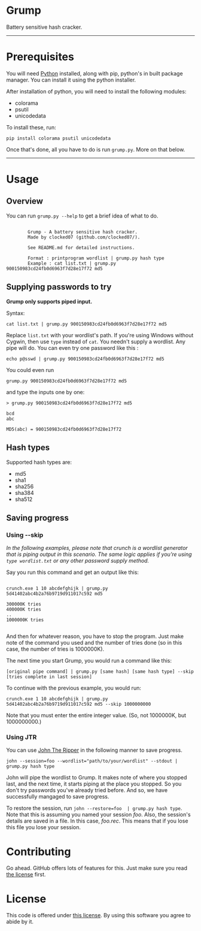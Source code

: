 # Grump

Battery sensitive hash cracker.

---

# Prerequisites

You will need <a href='https://www.python.org/'>Python</a> installed, along with pip, python's in built package manager. You can install it using the python installer.

After installation of python, you will need to install the following modules:

- colorama
- psutil
- unicodedata

To install these, run:

`pip install colorama psutil unicodedata`

Once that's done, all you have to do is run `grump.py`. More on that below.

---

# Usage

## Overview

You can run `grump.py --help` to get a brief idea of what to do.

```

        Grump - A battery sensitive hash cracker.
        Made by clocked07 (github.com/clocked07/).

        See README.md for detailed instructions.

        Format : printprogram wordlist | grump.py hash type
        Example : cat list.txt | grump.py 900150983cd24fb0d6963f7d28e17f72 md5

```

## Supplying passwords to try

**Grump only supports piped input.**

Syntax:

```
cat list.txt | grump.py 900150983cd24fb0d6963f7d28e17f72 md5
```

Replace `list.txt` with your wordlist's path. If you're using Windows without Cygwin, then use `type` instead of `cat`.
You needn't supply a wordlist. Any pipe will do. You can even try one password like this :

```
echo p@sswd | grump.py 900150983cd24fb0d6963f7d28e17f72 md5
```

You could even run

```
grump.py 900150983cd24fb0d6963f7d28e17f72 md5
```

and type the inputs one by one:

```
> grump.py 900150983cd24fb0d6963f7d28e17f72 md5

bcd
abc

MD5(abc) = 900150983cd24fb0d6963f7d28e17f72
```

## Hash types

Supported hash types are:

- md5
- sha1
- sha256
- sha384
- sha512

## Saving progress

### Using --skip

_In the following examples, please note that crunch is a wordlist generator that is piping output in this scenario. The same logic applies if you're using `type wordlist.txt` or any other password supply method._

Say you run this command and get an output like this:

```

crunch.exe 1 10 abcdefghijk | grump.py 5d41402abc4b2a76b9719d911017c592 md5

300000K tries
400000K tries
..
1000000K tries


```

And then for whatever reason, you have to stop the program. Just make note of the command you used and the number of tries done (so in this case, the number of tries is 1000000K).

The next time you start Grump, you would run a command like this:

`[original pipe command] | grump.py [same hash] [same hash type] --skip [tries complete in last session]`

To continue with the previous example, you would run:

`crunch.exe 1 10 abcdefghijk | grump.py 5d41402abc4b2a76b9719d911017c592 md5 --skip 1000000000`

Note that you must enter the entire integer value. (So, not 1000000K, but 1000000000.)

### Using JTR

You can use <a href='http://www.openwall.com/john/'>John The Ripper</a> in the following manner to save progress.

`john --session=foo --wordlist="path/to/your/wordlist" --stdout | grump.py hash type`

John will pipe the wordlist to Grump. It makes note of where you stopped last, and the next time, it starts piping at the place you stopped. So you don't try passwords you've already tried before. And so, we have successfully mangaged to save progress.

To restore the session, run `john --restore=foo  | grump.py hash type`. Note that this is assuming you named your session _foo_. Also, the session's details are saved in a file. In this case, _foo.rec_. This means that if you lose this file you lose your session.

# Contributing

Go ahead. GitHub offers lots of features for this. Just make sure you read <a href='https://github.com/clocked07/Grump/blob/main/LICENSE'>the license</a> first.

# License

This code is offered under <a href='https://github.com/clocked07/Grump/blob/main/LICENSE'>this license</a>. By using this software you agree to abide by it.
